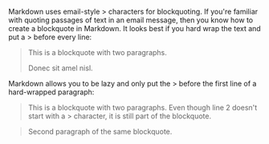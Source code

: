 Markdown uses email-style > characters for blockquoting. If you're familiar with quoting passages of text in an email message, then you know how to create a blockquote in Markdown. It looks best if you hard wrap the text and put a > before every line:

> This is a blockquote with two paragraphs.
>
> Donec sit amel nisl.

Markdown allows you to be lazy and only put the > before the first line of a hard-wrapped paragraph:

> This is a blockquote with two paragraphs. Even though
line 2 doesn't start with a > character, it is still part
of the blockquote.

> Second paragraph of the same blockquote.